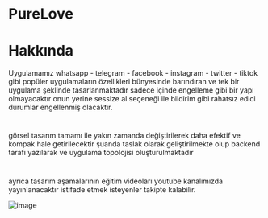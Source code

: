 # PureLove
# Hakkında
Uygulamamız whatsapp - telegram - facebook - instagram - twitter - tiktok gibi popüler uygulamaların özellikleri bünyesinde barındıran ve tek bir uygulama şeklinde tasarlanmaktadır sadece içinde engelleme gibi bir yapı olmayacaktır onun yerine sessize al seçeneği ile bildirim gibi rahatsız edici durumlar engellenmiş olacaktır.
#
görsel tasarım tamamı ile yakın zamanda değiştirilerek daha efektif ve kompak hale getirilecektir şuanda taslak olarak geliştirilmekte olup backend tarafı yazılarak ve uygulama topolojisi oluşturulmaktadır
#
ayrıca tasarım aşamalarının eğitim videoları youtube kanalımızda yayınlanacaktır istifade etmek isteyenler takipte kalabilir.

![image](https://github.com/user-attachments/assets/e2617fe8-b146-4eef-a775-5848b5f41f5e)
